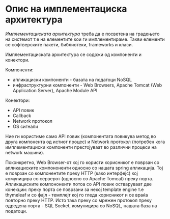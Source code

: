 # Опис на имплементациска архитектура

*Имплементациската архитектура* треба да е посветена на градењето на системот т.е на елементите кои ги имплементираме. Такви елементи се софтверските пакети, библиотеки, 
frameworks и класи. 

Имплементациската архитектура се содржи од компоненти и конектори.

Компоненти:
- апликациски компоненти - базата на податоци NoSQL </li>
- инфраструктурни компоненти - Web Browsers, Apache Tomcat (Web Application Server), Apache Module API 


Конектори: 
- API повик 
- Callback
- Network протокол 
- OS сигнали

Ние ги користиме само API повик (компонентата повикува метод во друга компонента од истиот процес) и Network протокол (потребен кога имплементациски компоненти престојуваат во 
различни процеси на network машини).

Поконкретно, Web Browser-от кој го користи корисникот е поврзан со апликациските компононенти односно со нашата spring апликација. Тој е поврзан со компонентите преку HTTP (како интерфејс) кој комуницира со серверот (односно со Apache Tomcat) преку порта. Апликациските компононенти потоа со API повик остваруваат две конекции: преку порта се поврзани за некој template engine т.е thymeleaf и со фајл - темплејт кој го гледа корисникот и се враќа повторно преку HTTP. Исто така преку со мрежен протокол преку одредена порта - SQL Socket, комуницира со NoSQL, нашата база на податоци.


